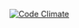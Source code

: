 [![Code Climate](https://codeclimate.com/github/codeclimate/codeclimate/badges/gpa.svg)](https://codeclimate.com/github/rdhlb/project-lvl1-s120)